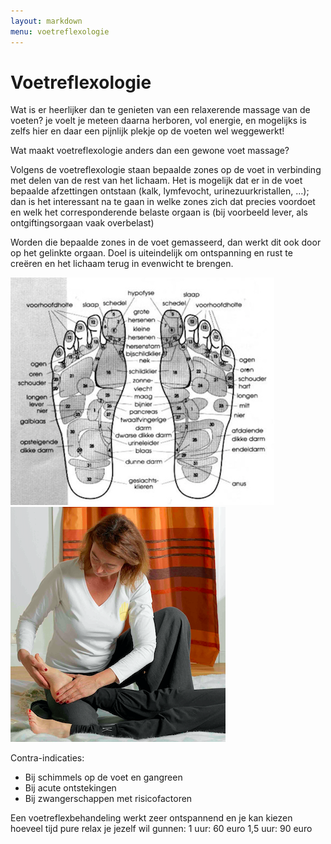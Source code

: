 ```yaml
---
layout: markdown
menu: voetreflexologie
---
```

# Voetreflexologie 

Wat is er heerlijker dan te genieten van een relaxerende massage van de voeten? je voelt je meteen daarna herboren, vol energie, en mogelijks is zelfs hier en daar een pijnlijk plekje op de voeten wel weggewerkt!

Wat maakt voetreflexologie anders dan een gewone voet massage?

Volgens de voetreflexologie staan bepaalde zones op de voet in verbinding met delen van de rest van het lichaam.
Het is mogelijk dat er in de voet bepaalde afzettingen ontstaan (kalk, lymfevocht, urinezuurkristallen, …); dan is het interessant na te gaan in welke zones zich dat precies voordoet en welk het corresponderende belaste orgaan is (bij voorbeeld lever, als ontgiftingsorgaan vaak overbelast) 

Worden die bepaalde zones in de voet gemasseerd, dan werkt dit ook door op het gelinkte orgaan. Doel is uiteindelijk om ontspanning en rust te creëren en het lichaam terug in evenwicht  te brengen.


![voetreflex](images/voetreflex.png)
![voetreflex](images/voet_web.png)


Contra-indicaties: 
* Bij schimmels op de voet en gangreen
* Bij acute ontstekingen
* Bij zwangerschappen met risicofactoren

Een voetreflexbehandeling werkt zeer ontspannend en je kan kiezen hoeveel tijd pure relax je jezelf wil gunnen:
1 uur: 60 euro
1,5 uur: 90 euro
